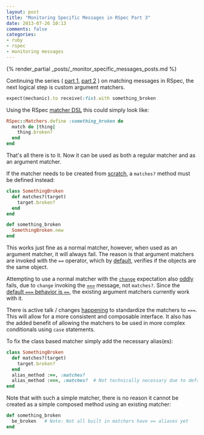 ```yaml
---
layout: post
title: "Monitoring Specific Messages in RSpec Part 3"
date: 2013-07-26 10:13
comments: false
categories:
- ruby
- rspec
- monitoring messages
---
```


{% render_partial _posts/_monitor_specific_messages_posts.md %}

Continuing the series (
[part 1](http://aaronkromer.com/blog/2013-07-17-monitoring-specific-messages-in-rspec.html),
[part 2](http://aaronkromer.com/blog/2013-07-24-monitoring-specific-messages-in-rspec-part-2.html)
) on matching messages in RSpec, the next logical step is custom argument
matchers.

```ruby
expect(mechanic).to receive(:fix).with something_broken
```

Using the RSpec [matcher DSL](https://www.relishapp.com/rspec/rspec-expectations/v/2-14/docs/custom-matchers)
this could simply look like:

```ruby
RSpec::Matchers.define :something_broken do
  match do |thing|
    thing.broken?
  end
end
```

That's all there is to it. Now it can be used as both a regular matcher and as
an argument matcher.

If the matcher needs to be created from
[scratch](http://rubydoc.info/gems/rspec-expectations/RSpec/Matchers), a
`matches?` method must be defined instead:

```ruby
class SomethingBroken
  def matches?(target)
    target.broken?
  end
end

def something_broken
  SomethingBroken.new
end
```

This works just fine as a normal matcher, however, when used as an argument
matcher, it will always fail. The reason is that argument matchers are invoked
with the `==` operator, which by [default](http://ruby-doc.org/core-2.0/BasicObject.html#method-i-3D-3D),
verifies if the objects are the same object.

Attempting to use a normal matcher with the
[`change`](https://www.relishapp.com/rspec/rspec-expectations/v/2-14/docs/built-in-matchers/expect-change)
expectation also
[oddly](https://github.com/rspec/rspec-expectations/issues/276) fails, due to
`change` invoking the
[`===`](http://aaronkromer.com/blog/2012-10-12-equals-equals-equals-the-forgotten-equality.html)
message, not `matches?`. Since the [default `===` behavior is
`==`](http://ruby-doc.org/core-2.0/Object.html#method-i-3D-3D-3D), the existing
argument matchers currently work with it.

There is active talk / changes
[happening](https://github.com/rspec/rspec-expectations/issues/280) to
standardize the matchers to `===`. This will allow for a more consistent and
composable interface. It also has the added benefit of allowing the matchers to
be used in more complex conditionals using `case` statements.

To fix the class based matcher simply add the necessary alias(es):

```ruby
class SomethingBroken
  def matches?(target)
    target.broken?
  end
  alias_method :==, :matches?
  alias_method :===, :matches?  # Not technically necessary due to default ==
end
```

Note that with such a simple matcher, there is no reason it cannot be created
as a simple composed method using an existing matcher:

```ruby
def something_broken
  be_broken   # Note: Not all built in matchers have == aliases yet
end
```
